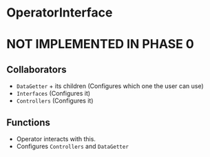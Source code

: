 # OperatorInterface
# NOT IMPLEMENTED IN PHASE 0

## Collaborators
* `DataGetter` + its children (Configures which one the user can use)
* `Interfaces` (Configures it)
* `Controllers` (Configures it)

## Functions
* Operator interacts with this. 
* Configures `Controllers` and `DataGetter` 
